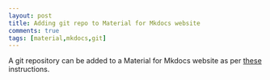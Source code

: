 ```yaml
---
layout: post
title: Adding git repo to Material for Mkdocs website
comments: true
tags: [material,mkdocs,git]
---
```


A git repository can be added to a Material for Mkdocs website as per [these](https://squidfunk.github.io/mkdocs-material/setup/adding-a-git-repository/?h=repository#adding-a-git-repository) instructions.
